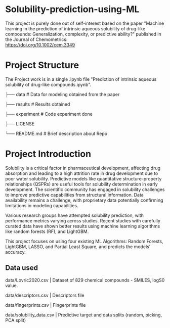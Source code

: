 # Solubility-prediction-using-ML

This project is purely done out of self-interest based on the paper 
"Machine learning in the prediction of intrinsic aqueous solubility of drug-like compounds: Generalization, complexity, or predictive ability?" 
published in the Journal of Chemometrics:  
https://doi.org/10.1002/cem.3349


# Project Structure

The Project work is in a single .ipynb file "Prediction of intrinsic aqueous solubility of drug-like compounds.ipynb".

 
  ├── data                  # Data for modeling obtained from the paper

  ├── results               # Results obtained 

  ├── experiment            # Code experiment done

  ├── LICENSE

  └── README.md             # Brief description about Repo


# Project Introduction

Solubility is a critical factor in pharmaceutical development, affecting drug absorption and leading to a high attrition rate in drug development due to poor water solubility. Predictive models like quantitative structure-property relationships (QSPRs) are useful tools for solubility determination in early development. The scientific community has engaged in solubility challenges to improve predictive capabilities from structural information. Data availability remains a challenge, with proprietary data potentially confirming limitations in modeling capabilities.

Various research groups have attempted solubility prediction, with performance metrics varying across studies. Recent studies with carefully curated data have shown better results using machine learning algorithms like random forests (RF), and LightGBM. 

This project focuses on using four existing ML Algorithms: Random Forests, LightGBM, LASSO, and Partial Least Square, and predicts the models' accuracy.

## Data used

data/Lovric2020.csv | Dataset of 829 chemical compounds - SMILES, logS0 value.

data/descriptors.csv | Descriptors file

data/fingerprints.csv | Fingerprints file

data/solubility_data.csv | Predictive target and data splits (random, picking, PCA split)
